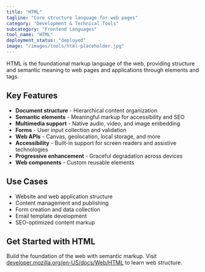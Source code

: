 ```yaml
---
title: "HTML"
tagline: "Core structure language for web pages"
category: "Development & Technical Tools"
subcategory: "Frontend Languages"
tool_name: "HTML"
deployment_status: "deployed"
image: "/images/tools/html-placeholder.jpg"
---
```

HTML is the foundational markup language of the web, providing structure and semantic meaning to web pages and applications through elements and tags.

## Key Features

- **Document structure** - Hierarchical content organization
- **Semantic elements** - Meaningful markup for accessibility and SEO
- **Multimedia support** - Native audio, video, and image embedding
- **Forms** - User input collection and validation
- **Web APIs** - Canvas, geolocation, local storage, and more
- **Accessibility** - Built-in support for screen readers and assistive technologies
- **Progressive enhancement** - Graceful degradation across devices
- **Web components** - Custom reusable elements

## Use Cases

- Website and web application structure
- Content management and publishing
- Form creation and data collection
- Email template development
- SEO-optimized content markup

## Get Started with HTML

Build the foundation of the web with semantic markup. Visit [developer.mozilla.org/en-US/docs/Web/HTML](https://developer.mozilla.org/en-US/docs/Web/HTML) to learn web structure.